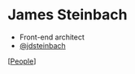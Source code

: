 # James Steinbach

- Front-end architect
- [@jdsteinbach](https://twitter.com/jdsteinbach)

[[People]]

[//begin]: # "Autogenerated link references for markdown compatibility"
[People]: people "People"
[//end]: # "Autogenerated link references"